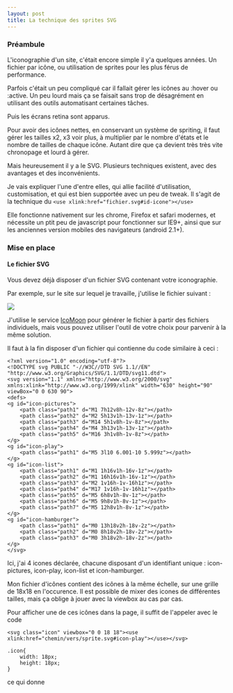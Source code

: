```yaml
---
layout: post
title: La technique des sprites SVG
---
```


### Préambule

L'iconographie d'un site, c'était encore simple il y'a quelques années. Un fichier par icône, ou utilisation de sprites pour les plus férus de performance.

Parfois c'était un peu compliqué car il fallait gérer les icônes au :hover ou :active. Un peu lourd mais ça se faisait sans trop de désagrément en utilisant des outils automatisant certaines tâches.

Puis les écrans retina sont apparus.

Pour avoir des icônes nettes, en conservant un système de spriting, il faut gérer les tailles x2, x3 voir plus, à multiplier par le nombre d'états et le nombre de tailles de chaque icône. Autant dire que ça devient très très vite chronopage et lourd à gérer.

Mais heureusement il y a le SVG. Plusieurs techniques existent, avec des avantages et des inconvénients.

Je vais expliquer l'une d'entre elles, qui allie facilité d'utilisation, customisation, et qui est bien supportée avec un peu de tweak. Il s'agit de la technique du ``<use xlink:href="fichier.svg#id-icone"></use>``

Elle fonctionne nativement sur les chrome, Firefox et safari modernes, et nécessite un ptit peu de javascript pour fonctionner sur IE9+, ainsi que sur les anciennes version mobiles des navigateurs (android 2.1+).

### Mise en place

#### Le fichier SVG

Vous devez déjà disposer d'un fichier SVG contenant votre iconographie.

Par exemple, sur le site sur lequel je travaille, j'utilise le fichier suivant : 

![](https://www.academiedugout.fr/bundles/udgweb/img/sprites-18px.svg)

J'utilise le service [IcoMoon](https://icomoon.io/app/#/select) pour générer le fichier à partir des fichiers individuels, mais vous pouvez utiliser l'outil de votre choix pour parvenir à la même solution.

Il faut à la fin disposer d'un fichier qui contienne du code similaire à ceci :

    <?xml version="1.0" encoding="utf-8"?>
    <!DOCTYPE svg PUBLIC "-//W3C//DTD SVG 1.1//EN" "http://www.w3.org/Graphics/SVG/1.1/DTD/svg11.dtd">
    <svg version="1.1" xmlns="http://www.w3.org/2000/svg" xmlns:xlink="http://www.w3.org/1999/xlink" width="630" height="90" viewBox="0 0 630 90">
    <defs>
    <g id="icon-pictures">
    	<path class="path1" d="M1 7h12v8h-12v-8z"></path>
    	<path class="path2" d="M2 5h13v1h-13v-1z"></path>
    	<path class="path3" d="M14 5h1v8h-1v-8z"></path>
    	<path class="path4" d="M4 3h13v1h-13v-1z"></path>
    	<path class="path5" d="M16 3h1v8h-1v-8z"></path>
    </g>
    <g id="icon-play">
    	<path class="path1" d="M5 3l10 6.001-10 5.999z"></path>
    </g>
    <g id="icon-list">
    	<path class="path1" d="M1 1h16v1h-16v-1z"></path>
    	<path class="path2" d="M1 16h16v1h-16v-1z"></path>
    	<path class="path3" d="M2 1v16h-1v-16h1z"></path>
    	<path class="path4" d="M17 1v16h-1v-16h1z"></path>
    	<path class="path5" d="M5 6h8v1h-8v-1z"></path>
    	<path class="path6" d="M5 9h8v1h-8v-1z"></path>
    	<path class="path7" d="M5 12h8v1h-8v-1z"></path>
    </g>
    <g id="icon-hamburger">
    	<path class="path1" d="M0 13h18v2h-18v-2z"></path>
    	<path class="path2" d="M0 8h18v2h-18v-2z"></path>
    	<path class="path3" d="M0 3h18v2h-18v-2z"></path>
    </g>
    </svg>

Ici, j'ai 4 icones déclarée, chacune disposant d'un identifiant unique : icon-pictures, icon-play, icon-list et icon-hamburger.

Mon fichier d'icônes contient des icônes à la même échelle, sur une grille de 18x18 en l'occurence. Il est possible de mixer des icones de différentes tailles, mais ça oblige à jouer avec la viewbox au cas par cas.

Pour afficher une de ces icônes dans la page, il suffit de l'appeler avec le code

    <svg class="icon" viewbox="0 0 18 18"><use xlink:href="chemin/vers/sprite.svg#icon-play"></use></svg>
    
    .icon{
        width: 18px;
        height: 18px;
    }


ce qui donne 

<style>
.icon{
width: 18px;
height: 18px;
}
</style>

<svg class="icon" viewbox="0 0 18 18"><use xlink:href="/images/sprites.svg#icon-play"></use></svg>




